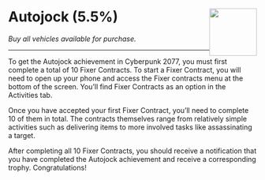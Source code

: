 # Autojock (5.5%) <img style="float: right;" src="https://cdn.akamai.steamstatic.com/steamcommunity/public/images/apps/1091500/7ae50754d5cf0c37a73c2e0d4e88410cd51dd5b9.jpg" width="96" height="96">

_Buy all vehicles available for purchase._

---

To get the Autojock achievement in Cyberpunk 2077, you must first complete a total of 10 Fixer Contracts. To start a Fixer Contract, you will need to open up your phone and access the Fixer contracts menu at the bottom of the screen. You’ll find Fixer Contracts as an option in the Activities tab.

Once you have accepted your first Fixer Contract, you’ll need to complete 10 of them in total. The contracts themselves range from relatively simple activities such as delivering items to more involved tasks like assassinating a target.

After completing all 10 Fixer Contracts, you should receive a notification that you have completed the Autojock achievement and receive a corresponding trophy. Congratulations!